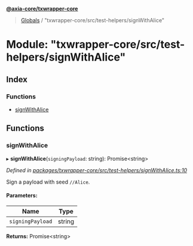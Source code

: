 **[@axia-core/txwrapper-core](../README.md)**

> [Globals](../globals.md) / "txwrapper-core/src/test-helpers/signWithAlice"

# Module: "txwrapper-core/src/test-helpers/signWithAlice"

## Index

### Functions

* [signWithAlice](_txwrapper_core_src_test_helpers_signwithalice_.md#signwithalice)

## Functions

### signWithAlice

▸ **signWithAlice**(`signingPayload`: string): Promise<string\>

*Defined in [packages/txwrapper-core/src/test-helpers/signWithAlice.ts:10](https://github.com/axia-core/txwrapper-core/blob/731a943/packages/txwrapper-core/src/test-helpers/signWithAlice.ts#L10)*

Sign a payload with seed `//Alice`.

#### Parameters:

Name | Type |
------ | ------ |
`signingPayload` | string |

**Returns:** Promise<string\>
